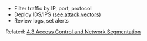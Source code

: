 - Filter traffic by IP, port, protocol  
- Deploy IDS/IPS ([see attack vectors](../2%20Fundamental%20Concepts%20and%20Threat%20Landscape/2.3%20Common%20Attack%20Vectors%20Targeting%20Ports.md))  
- Review logs, set alerts  

Related: [4.3 Access Control and Network Segmentation](4.3%20Access%20Control%20and%20Network%20Segmentation.md)